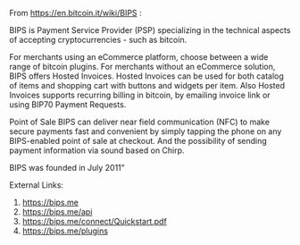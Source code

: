 From https://en.bitcoin.it/wiki/BIPS : 

BIPS is Payment Service Provider (PSP) specializing in the technical aspects of accepting cryptocurrencies - such as bitcoin.

For merchants using an eCommerce platform, choose between a wide range of bitcoin plugins. For merchants without an eCommerce solution, BIPS offers Hosted Invoices. Hosted Invoices can be used for both catalog of items and shopping cart with buttons and widgets per item. Also Hosted Invoices supports recurring billing in bitcoin, by emailing invoice link or using BIP70 Payment Requests. 

Point of Sale
BIPS can deliver near field communication (NFC) to make secure payments fast and convenient by simply tapping the phone on any BIPS-enabled point of sale at checkout. And the possibility of sending payment information via sound based on Chirp.

BIPS was founded in July 2011"

External Links: 
1. https://bips.me 
2. https://bips.me/api
3. https://bips.me/connect/Quickstart.pdf
4. https://bips.me/plugins
